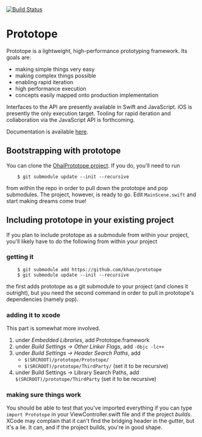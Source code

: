 [![Build Status](https://travis-ci.org/Khan/Prototope.svg?branch=master)](https://travis-ci.org/Khan/Prototope)

# Prototope

Prototope is a lightweight, high-performance prototyping framework. Its goals are:
 * making simple things very easy
 * making complex things possible
 * enabling rapid iteration
 * high performance execution
 * concepts easily mapped onto production implementation

Interfaces to the API are presently available in Swift and JavaScript. iOS is presently the only execution target. Tooling for rapid iteration and collaboration via the JavaScript API is forthcoming.

Documentation is available [here](http://khan.github.io/Prototope/).

## Bootstrapping with prototope

You can clone the [OhaiPrototope project](https://github.com/khan/ohaiprototope). If you do, you'll need to run
```
    $ git submodule update --init --recursive
```
from within the repo in order to pull down the prototope and pop submodules. The project, however, is ready to go. Edit `MainScene.swift` and start making dreams come true!

## Including prototope in your existing project

If you plan to include prototope as a submodule from within your project, you'll likely have to do the following from within your project

### getting it
```
    $ git submodule add https://github.com/khan/prototope
    $ git submodule update --init --recursive
```

the first adds prototope as a git submodule to your project (and clones it outright), but you need the second command in order to pull in prototope's dependencies (namely pop).

### adding it to xcode

This part is somewhat more involved.

1. under *Embedded Libraries*, add Prototope.framework
2. under *Build Settings -> Other Linker Flags*, add `-Objc -lc++`
3. under *Build Settings -> Header Search Paths*, add 
    * `$(SRCROOT)/prototope/Prototope/`
    * `$(SRCROOT)/prototope/ThirdParty/` (set it to be recursive)
4. under Build Settings -> Library Search Paths, add `$(SRCROOT)/prototope/ThirdParty` (set it to be recursive)

### making sure things work

You should be able to test that you've imported everything if you can type `import Prototope` in your ViewController.swift file and if the project *builds*. XCode may complain that it can't find the bridging header in the gutter, but it's a lie. It can, and if the project builds, you're in good shape.
